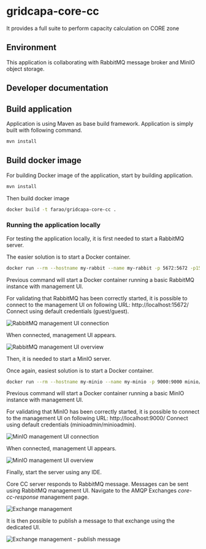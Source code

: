 # gridcapa-core-cc
It provides a full suite to perform capacity calculation on CORE zone

## Environment

This application is collaborating with RabbitMQ message broker and MinIO object storage.

## Developer documentation

## Build application

Application is using Maven as base build framework. Application is simply built with following command.

```bash
mvn install
```

## Build docker image

For building Docker image of the application, start by building application.

```bash
mvn install
```

Then build docker image

```bash
docker build -t farao/gridcapa-core-cc .
```


### Running the application locally

For testing the application locally, it is first needed to start a RabbitMQ server.

The easier solution is to start a Docker container.
```bash
docker run --rm --hostname my-rabbit --name my-rabbit -p 5672:5672 -p15672:15672 rabbitmq:3-management
```
Previous command will start a Docker container running a basic RabbitMQ instance with management UI.

For validating that RabbitMQ has been correctly started, it is possible to connect to the management UI on following URL: http://localhost:15672/
Connect using default credentials (guest/guest).

![RabbitMQ management UI connection](./docs/assets/rabbitmq-connection.png)

When connected, management UI appears.

![RabbitMQ management UI overview](./docs/assets/rabbitmq-overview.png)

Then, it is needed to start a MinIO server.

Once again, easiest solution is to start a Docker container.
```bash
docker run --rm --hostname my-minio --name my-minio -p 9000:9000 minio/minio server /data
```
Previous command will start a Docker container running a basic MinIO instance with management UI.

For validating that MinIO has been correctly started, it is possible to connect to the management UI on following URL: http://localhost:9000/
Connect using default credentials (minioadmin/minioadmin).

![MinIO management UI connection](./docs/assets/minio-connection.png)

When connected, management UI appears.

![MinIO management UI overview](./docs/assets/minio-overview.png)

Finally, start the server using any IDE.

Core CC server responds to RabbitMQ message. Messages can be sent using RabbitMQ management UI.
Navigate to the AMQP Exchanges *core-cc-response* management page.

![Exchange management](./docs/assets/rabbitmq-exchange-management.png)

It is then possible to publish a message to that exchange using the dedicated UI.

![Exchange management - publish message](./docs/assets/rabbitmq-publish-message.png)
